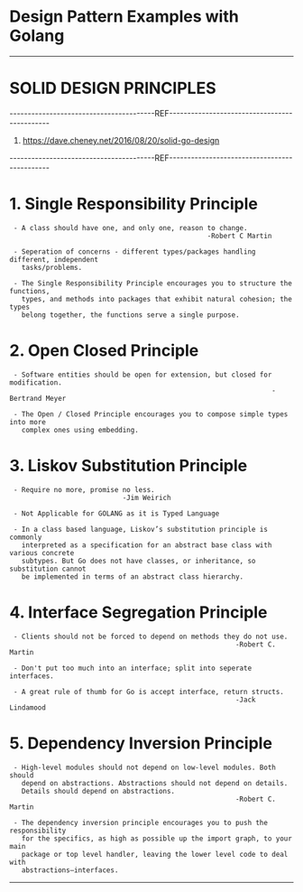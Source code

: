 # Design Pattern Examples with Golang

****************************************************************************************
# SOLID DESIGN PRINCIPLES

----------------------------------------REF---------------------------------------------

1. https://dave.cheney.net/2016/08/20/solid-go-design

----------------------------------------REF---------------------------------------------

# 1. Single Responsibility Principle

     - A class should have one, and only one, reason to change.
                                                     -Robert C Martin

     - Seperation of concerns - different types/packages handling different, independent
       tasks/problems.

     - The Single Responsibility Principle encourages you to structure the functions, 
       types, and methods into packages that exhibit natural cohesion; the types
       belong together, the functions serve a single purpose.

# 2. Open Closed Principle

     - Software entities should be open for extension, but closed for modification.
                                                                     -Bertrand Meyer
     
     - The Open / Closed Principle encourages you to compose simple types into more
       complex ones using embedding.

# 3. Liskov Substitution Principle

     - Require no more, promise no less.
                                -Jim Weirich

     - Not Applicable for GOLANG as it is Typed Language

     - In a class based language, Liskov’s substitution principle is commonly
       interpreted as a specification for an abstract base class with various concrete
       subtypes. But Go does not have classes, or inheritance, so substitution cannot
       be implemented in terms of an abstract class hierarchy.

# 4. Interface Segregation Principle

     - Clients should not be forced to depend on methods they do not use.
                                                            -Robert C. Martin

     - Don't put too much into an interface; split into seperate interfaces.

     - A great rule of thumb for Go is accept interface, return structs.
                                                            -Jack Lindamood

# 5. Dependency Inversion Principle

     - High-level modules should not depend on low-level modules. Both should 
       depend on abstractions. Abstractions should not depend on details.
       Details should depend on abstractions.
                                                            -Robert C. Martin

     - The dependency inversion principle encourages you to push the responsibility
       for the specifics, as high as possible up the import graph, to your main
       package or top level handler, leaving the lower level code to deal with
       abstractions–interfaces.

****************************************************************************************